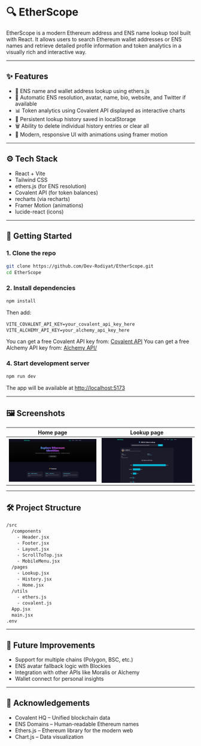 # 🔍 EtherScope

EtherScope is a modern Ethereum address and ENS name lookup tool built with React. It allows users to search Ethereum wallet addresses or ENS names and retrieve detailed profile information and token analytics in a visually rich and interactive way.

---

## ✨ Features

* 🔎 ENS name and wallet address lookup using ethers.js
* 🧠 Automatic ENS resolution, avatar, name, bio, website, and Twitter if available
* 📊 Token analytics using Covalent API displayed as interactive charts
* 📜 Persistent lookup history saved in localStorage
* 🗑️ Ability to delete individual history entries or clear all
* 🎨 Modern, responsive UI with animations using framer motion

---

## ⚙️ Tech Stack

* React + Vite
* Tailwind CSS
* ethers.js (for ENS resolution)
* Covalent API (for token balances)
* recharts (via recharts)
* Framer Motion (animations)
* lucide-react (icons)

---

## 🚀 Getting Started

### 1. Clone the repo

```bash
git clone https://github.com/Dev-Rodiyat/EtherScope.git
cd EtherScope
```

### 2. Install dependencies

```bash
npm install
```

Then add:

```
VITE_COVALENT_API_KEY=your_covalent_api_key_here
VITE_ALCHEMY_API_KEY=your_alchemy_api_key_here
```

You can get a free Covalent API key from: [Covalent API](https://goldrush.dev/platform/)
You can get a free Alchemy API key from: [Alchemy API/](https://dashboard.alchemy.com/)

### 4. Start development server

```bash
npm run dev
```

The app will be available at [http://localhost:5173](http://localhost:5173)

---

## 🖼️ Screenshots

| Home page                            | Lookup page                          |
| ------------------------------------ | -------------------------------------|
| ![Home](./src/assets/HomePage.png) | ![Lookup](./src/assets/LookUpPage.png) |

---

## 🛠️ Project Structure

```
/src
  /components
    - Header.jsx
    - Footer.jsx
    - Layout.jsx
    - ScrollToTop.jsx
    - MobileMenu.jsx
  /pages
    - Lookup.jsx
    - History.jsx
    - Home.jsx
  /utils
    - ethers.js
    - covalent.js
  App.jsx
  main.jsx
.env
```

---

## 🧠 Future Improvements

* Support for multiple chains (Polygon, BSC, etc.)
* ENS avatar fallback logic with Blockies
* Integration with other APIs like Moralis or Alchemy
* Wallet connect for personal insights

---

## 🙌 Acknowledgements

* Covalent HQ – Unified blockchain data
* ENS Domains – Human-readable Ethereum names
* Ethers.js – Ethereum library for the modern web
* Chart.js – Data visualization
